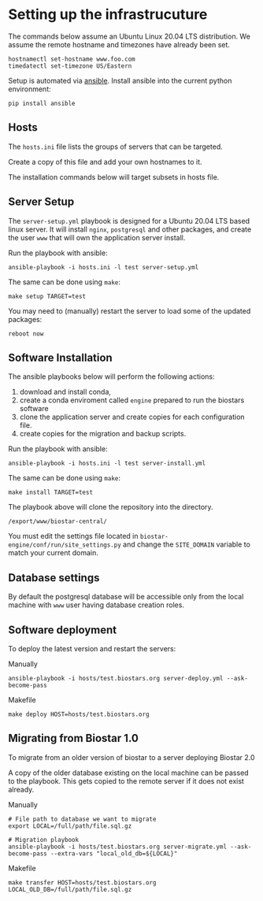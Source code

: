 # Setting up the infrastrucuture

The commands below assume an Ubuntu Linux 20.04 LTS distribution. We assume the remote hostname 
and timezones have already been set.

    hostnamectl set-hostname www.foo.com
    timedatectl set-timezone US/Eastern

Setup is automated via [ansible][ansible]. Install ansible into the current python environment:

    pip install ansible

[ansible]: https://www.ansible.com/

## Hosts

The `hosts.ini` file lists the groups of servers that can be targeted. 

Create a copy of this file and add your own hostnames to it. 

The installation commands below will target subsets in hosts file.

## Server Setup

The `server-setup.yml` playbook is designed for a Ubuntu 20.04 LTS based linux server. It will install `nginx`, `postgresql` and other packages, and create the user  `www` that will own the application server install.

Run the playbook with ansible:

    ansible-playbook -i hosts.ini -l test server-setup.yml

The same can be done using `make`:
     
    make setup TARGET=test 

You may need to (manually) restart the server to load some of the updated packages:
    
    reboot now
    
## Software Installation

The ansible playbooks below will perform the following actions:

1. download and install conda, 
2. create a conda enviroment called `engine` prepared to run the biostars software
3. clone the application server and create copies for each configuration file.
4. create copies for the migration and backup scripts.

Run the playbook with ansible:

    ansible-playbook -i hosts.ini -l test server-install.yml

The same can be done using `make`:
     
    make install TARGET=test   
    
The playbook above will clone the repository into the directory.

    /export/www/biostar-central/
    
You must edit the settings file located in `biostar-engine/conf/run/site_settings.py` and 
change the `SITE_DOMAIN` variable to match your current domain.

## Database settings

By default the postgresql database will be accessible only from the local 
machine with `www` user having database creation roles.

## Software deployment

To deploy the latest version and restart the servers:

Manually

    ansible-playbook -i hosts/test.biostars.org server-deploy.yml --ask-become-pass

Makefile
     
    make deploy HOST=hosts/test.biostars.org  
    
    
## Migrating from Biostar 1.0

To migrate from an older version of biostar to a server deploying Biostar 2.0

A copy of the older database existing on the local machine can be passed to the playbook. 
This gets copied to the remote server if it does not exist already. 

Manually 
    
    # File path to database we want to migrate
    export LOCAL=/full/path/file.sql.gz
    
    # Migration playbook
	ansible-playbook -i hosts/test.biostars.org server-migrate.yml --ask-become-pass --extra-vars "local_old_db=${LOCAL}"

Makefile 

    make transfer HOST=hosts/test.biostars.org  LOCAL_OLD_DB=/full/path/file.sql.gz
    
